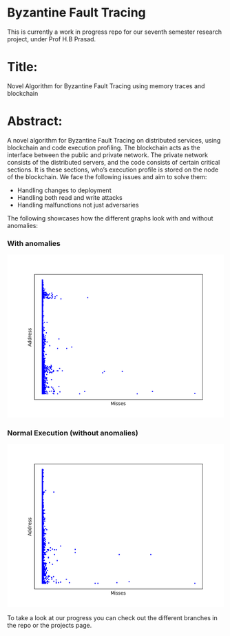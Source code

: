 # Byzantine Fault Tracing
This is currently a work in progress repo for our seventh semester research project, under Prof H.B Prasad. 
# Title:
Novel Algorithm for Byzantine Fault Tracing using memory traces and blockchain
# Abstract:
A novel algorithm for Byzantine Fault Tracing on distributed services, using blockchain and code execution profiling. The blockchain acts as the interface between the public and private network. The private network consists of the distributed servers, and the code consists of certain critical sections. It is these sections, who’s execution profile is stored on the node of the blockchain. We face the following issues and aim to solve them:
- Handling changes to deployment
- Handling both read and write attacks
- Handling malfunctions not just adversaries

The following showcases how the different graphs look with and without anomalies:
### With anomalies
![alt text](https://github.com/drholmie/ByzantineFaultTracing/blob/master/anom1.png "Anomaly")

### Normal Execution (without anomalies)

![alt text](https://github.com/drholmie/ByzantineFaultTracing/blob/master/norm1.png "Normal")


To take a look at our progress you can check out the different branches in the repo or the projects page. 
